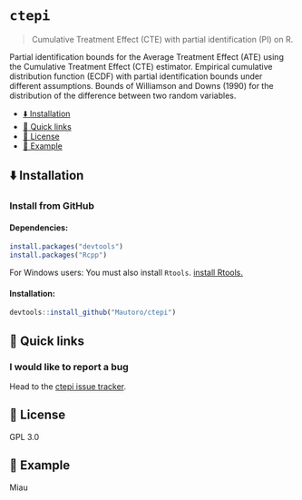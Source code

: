# `ctepi`
> Cumulative Treatment Effect (CTE) with partial identification (PI) on R.


Partial identification bounds for the Average Treatment Effect (ATE) using
the Cumulative Treatment Effect (CTE) estimator. Empirical cumulative distribution
function (ECDF) with partial identification bounds under different assumptions.
Bounds of Williamson and Downs (1990) for the distribution of the difference between
two random variables.

- <a href="#arrow_down-installation"
  id="toc-arrow_down-installation">:arrow_down: Installation</a>
- <a href="#link-quick-links"
  id="toc-link-quick-links">:link: Quick links
  </a>
- <a href="#blue_book-license"
  id="toc-blue_book-license"><strong>:blue_book:</strong> License</a>
- <a href="#rocket-example" id="toc-rocket-example">:rocket: Example</a>


## :arrow_down: Installation

### Install from GitHub

#### Dependencies:

``` r
install.packages("devtools")
install.packages("Rcpp")
```
For Windows users: You must also install `Rtools`. [install Rtools.](https://cran.r-project.org/bin/windows/Rtools/)

#### Installation:

``` r
devtools::install_github("Mautoro/ctepi")
```

## :link: Quick links

### I would like to report a bug

Head to the [ctepi issue tracker](https://github.com/Mautoro/ctepi/issues).


## **:blue_book:** License

GPL 3.0

## :rocket: Example

Miau
